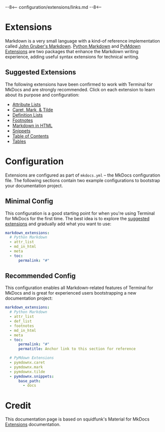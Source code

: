 --8<--
configuration/extensions/links.md
--8<--

# Extensions

Markdown is a very small language with a kind-of reference implementation called
[John Gruber's Markdown]. [Python Markdown] and [PyMdown Extensions] are two packages that enhance the Markdown writing experience, adding useful syntax extensions for technical writing.

  [John Gruber's Markdown]: https://daringfireball.net/projects/markdown/
  [Python Markdown]: https://python-markdown.github.io/extensions/
  [PyMdown Extensions]: https://facelessuser.github.io/pymdown-extensions/

## Suggested Extensions

The following extensions have been confirmed to work with Terminal for MkDocs and are strongly recommended. Click on each extension to learn about its purpose and
configuration:

<!-- 
TODO
- [Abbreviations]
- [Admonition]
- [Arithmatex]
- [BetterEm]
- [Critic]
- [Details]
- [Emoji]
- [Highlight]
- [Keys]
- [SmartSymbols]
- [SuperFences]
- [Tabbed]
- [Tasklist]
- -->


<div markdown>

- [Attribute Lists]
- [Caret, Mark, & Tilde]
- [Definition Lists]
- [Footnotes]
- [Markdown in HTML]
- [Snippets]
- [Table of Contents]
- [Tables]
  
</div>


  [Attribute Lists]: python-markdown.md#attribute-lists
  [Caret, Mark, & Tilde]: pymdown-extensions.md#caret-mark-tilde
  [Definition Lists]: python-markdown.md#definition-lists
  [Footnotes]: python-markdown.md#footnotes
  [Markdown in HTML]: python-markdown.md#markdown-in-html
  [Snippets]: pymdown-extensions.md#snippets
  [Table of Contents]: python-markdown.md#table-of-contents
  [Tables]: python-markdown.md#tables


# Configuration

Extensions are configured as part of `mkdocs.yml` – the MkDocs configuration
file. The following sections contain two example configurations to bootstrap
your documentation project.

## Minimal Config

This configuration is a good starting point for when you're using Terminal for 
MkDocs for the first time. The best idea is to explore the [suggested extensions](#suggested-extensions) and gradually add what you want to use:

``` yaml
markdown_extensions:
  # Python Markdown  
  - attr_list
  - md_in_html
  - meta
  - toc:
      permalink: "#"
```

## Recommended Config

This configuration enables all Markdown-related features of Terminal for MkDocs
and is great for experienced users bootstrapping a new documentation project:

``` yaml
markdown_extensions:
  # Python Markdown  
  - attr_list
  - def_list
  - footnotes
  - md_in_html
  - meta
  - toc:
      permalink: "#"
      permatitle: Anchor link to this section for reference

  # PyMdown Extensions
  - pymdownx.caret
  - pymdownx.mark
  - pymdownx.tilde
  - pymdownx.snippets:
      base_path: 
        - docs
```

# Credit
This documentation page is based on squidfunk's Material for MkDocs [Extensions](https://squidfunk.github.io/mkdocs-material/setup/extensions/) documentation.
